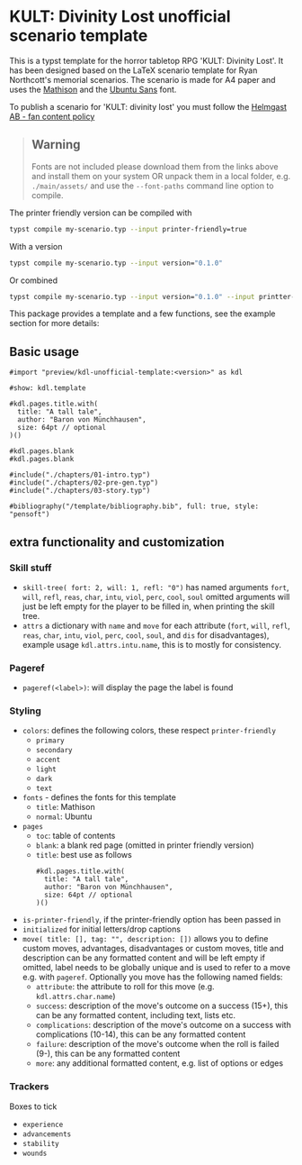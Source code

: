 # KULT: Divinity Lost unofficial scenario template

This is a typst template for the horror tabletop RPG 'KULT: Divinity Lost'.
It has been designed based on the LaTeX scenario template for Ryan Northcott's memorial scenarios.
The scenario is made for A4 paper and uses the [Mathison](https://www.dafontfree.io/mathison-typeface/) and the [Ubuntu Sans](https://github.com/canonical/Ubuntu-Sans-fonts/releases) font.

To publish a scenario for 'KULT: divinity lost' you must follow the [Helmgast AB - fan content policy](https://helmgast.se/en/meta/fan-content-policy)

> ## Warning
>
> Fonts are not included please download them from the links above and install
> them on your system OR unpack them in a local folder, e.g. `./main/assets/`
> and use the `--font-paths` command line option to compile.

The printer friendly version can be compiled with

```sh
typst compile my-scenario.typ --input printer-friendly=true
```

With a version

```sh
typst compile my-scenario.typ --input version="0.1.0"
```

Or combined

```sh
typst compile my-scenario.typ --input version="0.1.0" --input printter-friendly=true
```

This package provides a template and a few functions, see the example section for more details:

## Basic usage

```typst
#import "preview/kdl-unofficial-template:<version>" as kdl

#show: kdl.template

#kdl.pages.title.with(
  title: "A tall tale",
  author: "Baron von Münchhausen",
  size: 64pt // optional
)()

#kdl.pages.blank
#kdl.pages.blank

#include("./chapters/01-intro.typ")
#include("./chapters/02-pre-gen.typ")
#include("./chapters/03-story.typ")

#bibliography("/template/bibliography.bib", full: true, style: "pensoft")
```

## extra functionality and customization

### Skill stuff

- `skill-tree( fort: 2, will: 1, refl: "0")` has named arguments `fort`, `will`, `refl`, `reas`, `char`, `intu`, `viol`, `perc`, `cool`, `soul` omitted arguments will just be left empty for the player to be filled in, when printing the skill tree.
- `attrs` a dictionary with `name` and `move` for each attribute (`fort`, `will`, `refl`, `reas`, `char`, `intu`, `viol`, `perc`, `cool`, `soul`, and `dis` for disadvantages), example usage `kdl.attrs.intu.name`, this is to mostly for consistency.

### Pageref

- `pageref(<label>)`: will display the page the label is found

### Styling

- `colors`: defines the following colors, these respect `printer-friendly`
  - `primary`
  - `secondary`
  - `accent`
  - `light`
  - `dark`
  - `text`
- `fonts` - defines the fonts for this template
  - `title`: Mathison
  - `normal`: Ubuntu
- `pages`
  - `toc`: table of contents
  - `blank`: a blank red page (omitted in printer friendly version)
  - `title`: best use as follows
    ```
    #kdl.pages.title.with(
      title: "A tall tale",
      author: "Baron von Münchhausen",
      size: 64pt // optional
    )()
    ```
- `is-printer-friendly`, if the printer-friendly option has been passed in
- `initialized` for initial letters/drop captions
- `move( title: [], tag: "", description: [])` allows you to define custom moves, advantages, disadvantages or custom moves, title and description can be any formatted content and will be left empty if omitted, label needs to be globally unique and is used to refer to a move e.g. with `pageref`.
  Optionally you move has the following named fields:
  - `attribute`: the attribute to roll for this move (e.g. `kdl.attrs.char.name`)
  - `success`: description of the move's outcome on a success (15+), this can be any formatted content, including text, lists etc.
  - `complications`: description of the move's outcome on a success with complications (10-14), this can be any formatted content
  - `failure`: description of the move's outcome when the roll is failed (9-), this can be any formatted content
  - `more`: any additional formatted content, e.g. list of options or edges

### Trackers

Boxes to tick

- `experience`
- `advancements`
- `stability`
- `wounds`

#
